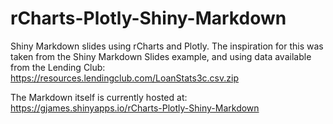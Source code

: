 # rCharts-Plotly-Shiny-Markdown
Shiny Markdown slides using rCharts and Plotly. The inspiration for this was taken from the Shiny Markdown Slides example, and using data available from the Lending Club:  
https://resources.lendingclub.com/LoanStats3c.csv.zip  

The Markdown itself is currently hosted at:  
https://gjames.shinyapps.io/rCharts-Plotly-Shiny-Markdown